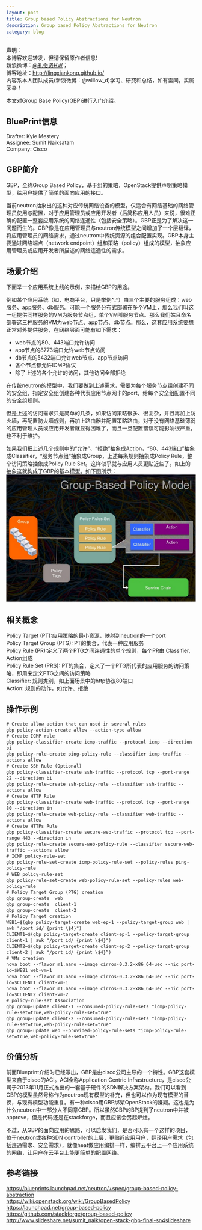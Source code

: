 ```yaml
---
layout: post
title: Group based Policy Abstractions for Neutron
description: Group based Policy Abstractions for Neutron
category: blog
---
```


声明：  
本博客欢迎转发，但请保留原作者信息!  
新浪微博：[@孔令贤HW](http://weibo.com/lingxiankong)；   
博客地址：<http://lingxiankong.github.io/>  
内容系本人团队成员(新浪微博：@willow_d)学习、研究和总结，如有雷同，实属荣幸！

本文对Group Base Policy(GBP)进行入门介绍。


## BluePrint信息
Drafter: Kyle Mestery  
Assignee: Sumit Naiksatam  
Company: Cisco

## GBP简介
GBP，全称Group Based Policy，基于组的策略，OpenStack提供声明策略模型，给用户提供了简单的面向应用的接口。

当前neutron抽象出的这种对应传统网络设备的模型，仅适合有网络基础的网络管理员使用与配置，对于应用管理员或应用开发者（后简称应用人员）来说，很难正确的配置一整套应用系统的网络连通性（包括安全策略）。GBP正是为了解决这一问题而生的。GBP像是在应用管理员与neutron传统模型之间增加了一个层翻译，将应用管理员的网络需求，通过neutron中传统资源的组合配置实现。GBP本身主要通过网络端点（network endpoint）组和策略（policy）组成的模型，抽象应用管理员或应用开发者所描述的网络连通性的需求。

## 场景介绍
下面举一个应用系统上线的示例，来描绘GBP的用途。

例如某个应用系统（如，电商平台，只是举例^_^）由三个主要的服务组成：web服务、app服务、db服务。可能一个服务分布式部署在多个VM上，那么我们叫这一组提供同样服务的VM为服务节点组，单个VM叫服务节点。那么我们姑且命名部署这三种服务的VM为web节点、app节点、db节点。那么，这套应用系统要想正常对外提供服务，在网络层面可能有如下需求：

* web节点的80、443端口允许访问
* app节点的8773端口允许web节点访问
* db节点的5432端口允许web节点、app节点访问
* 各个节点都允许ICMP协议
* 除了上述的各个允许的访问，其他访问全部拒绝

在传统neutron的模型中，我们要做到上述需求，需要为每个服务节点组创建不同的安全组，指定安全组创建各种代表应用节点网卡的port，给每个安全组配置不同的安全组规则。

但是上述的访问需求只是简单的几条，如果访问策略很多、很复杂，并且再加上防火墙，再配置防火墙规则，再加上路由器并配置策略路由，对于没有网络基础薄弱的应用管理人员或应用开发者就显得困难了，而且一旦配置错误可能影响很严重，也不利于维护。

如果我们把上述几个规则中的“允许”、“拒绝”抽象成Action，“80、443端口”抽象成Classifier，“服务节点组”抽象成Group，上述每条规则抽象成Policy Rule，整个访问策略抽象成Policy Rule Set。这样似乎就与应用人员更贴近些了。如上的抽象这就构成了GBP的基本模型。如下图所示：  
![](/images/2015-04-23-GBP/1.png)
 
## 相关概念
Policy Target (PT):应用策略的最小资源，映射到neutron的一个port  
Policy Target Group (PTG): PT的集合，代表一种应用服务  
Policy Rule (PR):定义了两个PTG之间连通性的单个规则，每个PR由 Classifier, Action组成  
Policy Rule Set (PRS): PT的集合，定义了一个PTG所代表的应用服务的访问策略，即用来定义PTG之间的访问策略  
Classifier: 规则类别，如上面场景中的http协议80端口  
Action: 规则的动作，如允许、拒绝  

## 操作示例

    # Create allow action that can used in several rules
    gbp policy-action-create allow --action-type allow
    # Create ICMP rule
    gbp policy-classifier-create icmp-traffic --protocol icmp --direction bi
    gbp policy-rule-create ping-policy-rule --classifier icmp-traffic --actions allow
    # Create SSH Rule (Optional)
    gbp policy-classifier-create ssh-traffic --protocol tcp --port-range 22 --direction bi
    gbp policy-rule-create ssh-policy-rule --classifier ssh-traffic --actions allow
    # Create HTTP Rule
    gbp policy-classifier-create web-traffic --protocol tcp --port-range 80 --direction in
    gbp policy-rule-create web-policy-rule --classifier web-traffic --actions allow
    # Create HTTPs Rule
    gbp policy-classifier-create secure-web-traffic --protocol tcp --port-range 443 --direction in
    gbp policy-rule-create secure-web-policy-rule --classifier secure-web-traffic --actions allow
    # ICMP policy-rule-set
    gbp policy-rule-set-create icmp-policy-rule-set --policy-rules ping-policy-rule
    # WEB policy-rule-set
    gbp policy-rule-set-create web-policy-rule-set --policy-rules web-policy-rule
    # Policy Target Group (PTG) creation
    gbp group-create  web
    gbp group-create  client-1
    gbp group-create  client-2
    # Policy Target creation
    WEB1=$(gbp policy-target-create web-ep-1 --policy-target-group web | awk "/port_id/ {print \$4}")
    CLIENT1=$(gbp policy-target-create client-ep-1 --policy-target-group client-1 | awk "/port_id/ {print \$4}")
    CLIENT2=$(gbp policy-target-create client-ep-2 --policy-target-group client-2 | awk "/port_id/ {print \$4}”)
    # VMs creation
    nova boot --flavor m1.nano --image cirros-0.3.2-x86_64-uec --nic port-id=$WEB1 web-vm-1
    nova boot --flavor m1.nano --image cirros-0.3.2-x86_64-uec --nic port-id=$CLIENT1 client-vm-1
    nova boot --flavor m1.nano --image cirros-0.3.2-x86_64-uec --nic port-id=$CLIENT2 client-vm-2
    # policy-rule-set Association
    gbp group-update client-1 --consumed-policy-rule-sets "icmp-policy-rule-set=true,web-policy-rule-set=true"
    gbp group-update client-2 --consumed-policy-rule-sets "icmp-policy-rule-set=true,web-policy-rule-set=true"
    gbp group-update web --provided-policy-rule-sets "icmp-policy-rule-set=true,web-policy-rule-set=true"
    
## 价值分析
前面Blueprint介绍时已经写出，GBP是由cisco公司主导的一个特性。GBP这套模型来自于cisco的ACI。ACI全称Application Centric Infrastructure，是cisco公司于2013年11月正式推出的一套基于硬件的SDN解决方案架构。我们可以看到GBP的模型虽然号称作为neutron现有模型的补充，但也可以作为现有模型的替换，与现有模型功能重复。有一种cisco用GBP绑架OpenStack的嫌疑。这也是为什么neutron中一部分人不同意GBP。所以虽然GBP的BP提到了neutron中并被approve，但是代码还是在stackforge，而且应该会另起炉灶。

不过，从GBP的面向应用的思路，可以启发我们，是否可以有一个这样的项目，位于neutron或各种SDN  controller的上层，更贴近应用用户，翻译用户需求（包括连通需求、安全需求），就像heat做应用编排一样，编排云平台上一个应用系统的网络，让用户在云平台上能更简单的配置网络。

## 参考链接
<https://blueprints.launchpad.net/neutron/+spec/group-based-policy-abstraction>  
<https://wiki.openstack.org/wiki/GroupBasedPolicy>  
<https://launchpad.net/group-based-policy>  
<https://github.com/stackforge/group-based-policy>  
<http://www.slideshare.net/sumit_naik/open-stack-gbp-final-sn4slideshare>
